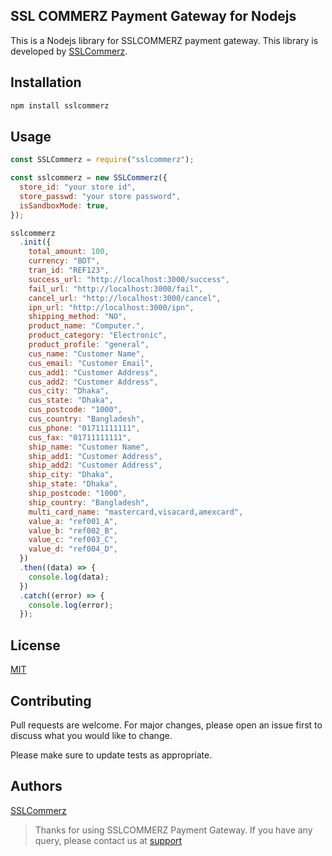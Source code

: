 ## SSL COMMERZ Payment Gateway for Nodejs

This is a Nodejs library for SSLCOMMERZ payment gateway. This library is developed by [SSLCommerz](https://www.sslcommerz.com/).

## Installation

```bash
npm install sslcommerz
```

## Usage

```javascript
const SSLCommerz = require("sslcommerz");

const sslcommerz = new SSLCommerz({
  store_id: "your store id",
  store_passwd: "your store password",
  isSandboxMode: true,
});

sslcommerz
  .init({
    total_amount: 100,
    currency: "BDT",
    tran_id: "REF123",
    success_url: "http://localhost:3000/success",
    fail_url: "http://localhost:3000/fail",
    cancel_url: "http://localhost:3000/cancel",
    ipn_url: "http://localhost:3000/ipn",
    shipping_method: "NO",
    product_name: "Computer.",
    product_category: "Electronic",
    product_profile: "general",
    cus_name: "Customer Name",
    cus_email: "Customer Email",
    cus_add1: "Customer Address",
    cus_add2: "Customer Address",
    cus_city: "Dhaka",
    cus_state: "Dhaka",
    cus_postcode: "1000",
    cus_country: "Bangladesh",
    cus_phone: "01711111111",
    cus_fax: "01711111111",
    ship_name: "Customer Name",
    ship_add1: "Customer Address",
    ship_add2: "Customer Address",
    ship_city: "Dhaka",
    ship_state: "Dhaka",
    ship_postcode: "1000",
    ship_country: "Bangladesh",
    multi_card_name: "mastercard,visacard,amexcard",
    value_a: "ref001_A",
    value_b: "ref002_B",
    value_c: "ref003_C",
    value_d: "ref004_D",
  })
  .then((data) => {
    console.log(data);
  })
  .catch((error) => {
    console.log(error);
  });
```

## License

[MIT](https://choosealicense.com/licenses/mit/)

## Contributing

Pull requests are welcome. For major changes, please open an issue first to discuss what you would like to change.

Please make sure to update tests as appropriate.

## Authors

[SSLCommerz](https://www.sslcommerz.com/)

> Thanks for using SSLCOMMERZ Payment Gateway. If you have any query, please contact us at [support](mailto:support@sslcommerz.com)

